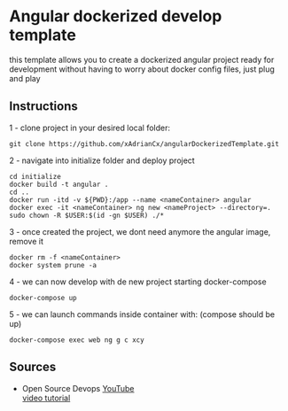 # Angular dockerized develop template  

this template allows you to create a dockerized angular project ready for development without having to worry about docker config files, just plug and play  

## Instructions  

1 - clone project in your desired local folder:  
```
git clone https://github.com/xAdrianCx/angularDockerizedTemplate.git  
```

2 - navigate into initialize folder and deploy project  
```
cd initialize  
docker build -t angular .  
cd ..  
docker run -itd -v ${PWD}:/app --name <nameContainer> angular  
docker exec -it <nameContainer> ng new <nameProject> --directory=.  
sudo chown -R $USER:$(id -gn $USER) ./*  
``` 

3 - once created the project, we dont need anymore the angular image, remove it  
```
docker rm -f <nameContainer>  
docker system prune -a  
```

4 - we can now develop with de new project starting docker-compose  
```
docker-compose up  
```

5 - we can launch commands inside container with: (compose should be up)  
```   
docker-compose exec web ng g c xcy  
```

## Sources
* Open Source Devops [YouTube](https://www.youtube.com/channel/UCIJg_4sIbnmPDRqPVUNkayg)  
[video tutorial](https://www.youtube.com/watch?v=i7tTwv4WVn0&t=75s)